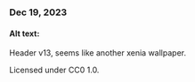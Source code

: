 ### Dec 19, 2023

#### Alt text:

Header v13, seems like another xenia wallpaper.

Licensed under CC0 1.0.
